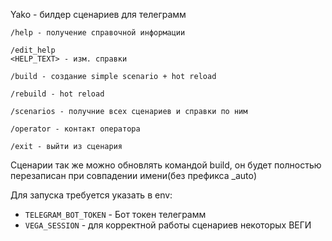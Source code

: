 Yako - билдер сценариев для телеграмм
```
/help - получение справочной информации

/edit_help
<HELP_TEXT> - изм. справки

/build - создание simple scenario + hot reload

/rebuild - hot reload 

/scenarios - получние всех сценариев и справки по ним

/operator - контакт оператора

/exit - выйти из сценария 
```

Сценарии так же можно обновлять командой build, он будет полностью перезаписан при совпадении имени(без префикса _auto)

Для запуска требуется указать в env:

+ ```TELEGRAM_BOT_TOKEN``` - Бот токен телеграмм
+ ```VEGA_SESSION``` - для корректной работы сценариев некоторых ВЕГИ